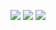 ![](https://github-profile-summary-cards.vercel.app/api/cards/profile-details?username=zigzagdev&theme=tokyonight)
![](http://github-profile-summary-cards.vercel.app/api/cards/productive-time?username=zigzagdev&theme=zenburn&utcOffset=9)
![](https://github-profile-summary-cards.vercel.app/api/cards/most-commit-language?username=zigzagdev&theme=2077)
